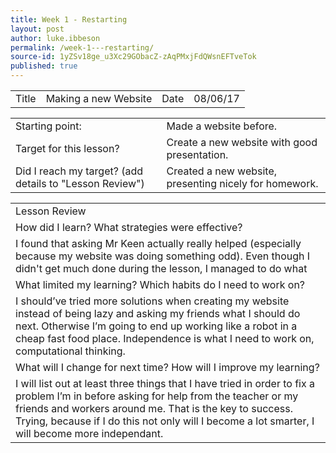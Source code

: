 ```yaml
---
title: Week 1 - Restarting
layout: post
author: luke.ibbeson
permalink: /week-1---restarting/
source-id: 1yZSv18ge_u3Xc29GObacZ-zAqPMxjFdQWsnEFTveTok
published: true
---
```

<table>
  <tr>
    <td>Title</td>
    <td>Making a new Website</td>
    <td>Date</td>
    <td>08/06/17</td>
  </tr>
</table>


<table>
  <tr>
    <td>Starting point:</td>
    <td>Made a website before.</td>
  </tr>
  <tr>
    <td>Target for this lesson?</td>
    <td>Create a new website with good presentation.</td>
  </tr>
  <tr>
    <td>Did I reach my target? 
(add details to "Lesson Review")</td>
    <td>Created a new website, presenting nicely for homework.</td>
  </tr>
</table>


<table>
  <tr>
    <td>Lesson Review</td>
  </tr>
  <tr>
    <td>How did I learn? What strategies were effective? </td>
  </tr>
  <tr>
    <td>I found that asking Mr Keen actually really helped (especially because my website was doing something odd). Even though I didn't get much done during the lesson, I managed to do what 
</td>
  </tr>
  <tr>
    <td>What limited my learning? Which habits do I need to work on? </td>
  </tr>
  <tr>
    <td>I should’ve tried more solutions when creating my website instead of being lazy and asking my friends what I should do next. Otherwise I’m going to end up working like a robot in a cheap fast food place. Independence is what I need to work on, computational thinking.</td>
  </tr>
  <tr>
    <td>What will I change for next time? How will I improve my learning?</td>
  </tr>
  <tr>
    <td>I will list out at least three things that I have tried in order to fix a problem I’m in before asking for help from the teacher or my friends and workers around me. That is the key to success. Trying, because if I do this not only will I become a lot smarter, I will become more independant. </td>
  </tr>
</table>


